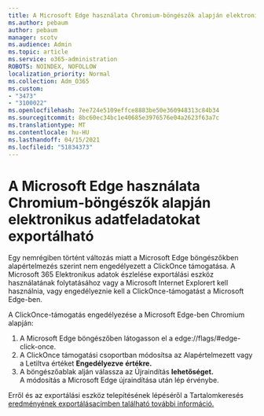 ```yaml
---
title: A Microsoft Edge használata Chromium-böngészők alapján elektronikus adatfeladatokat exportálható
ms.author: pebaum
author: pebaum
manager: scotv
ms.audience: Admin
ms.topic: article
ms.service: o365-administration
ROBOTS: NOINDEX, NOFOLLOW
localization_priority: Normal
ms.collection: Adm_O365
ms.custom:
- "3473"
- "3100022"
ms.openlocfilehash: 7ee724e5109effce8883be50e360948313c84b34
ms.sourcegitcommit: 8bc60ec34bc1e40685e3976576e04a2623f63a7c
ms.translationtype: MT
ms.contentlocale: hu-HU
ms.lasthandoff: 04/15/2021
ms.locfileid: "51834373"
---
```

# <a name="using-microsoft-edge-based-on-chromium-browsers-for-ediscovery-export"></a>A Microsoft Edge használata Chromium-böngészők alapján elektronikus adatfeladatokat exportálható

Egy nemrégiben történt változás miatt a Microsoft Edge böngészőkben alapértelmezés szerint nem engedélyezett a ClickOnce támogatása. A Microsoft 365 Elektronikus adatok észlelése exportálási eszköz használatának folytatásához vagy a Microsoft Internet Explorert kell használnia, vagy engedélyeznie kell a ClickOnce-támogatást a Microsoft Edge-ben. 

A ClickOnce-támogatás engedélyezése a Microsoft Edge-ben Chromium alapján: 
1. A Microsoft Edge böngészőben látogasson el a edge://flags/#edge-click-once.
2. A ClickOnce támogatási csoportban módosítsa  az Alapértelmezett vagy a Letiltva értéket **Engedélyezve** **értékre.** 
3. A böngészőablak alján válassza az Újraindítás **lehetőséget.** <br>
 A módosítás a Microsoft Edge újraindítása után lép érvénybe. 

Erről és az exportálási eszköz telepítésének lépéséről a Tartalomkeresés [eredményének exportálásacímben található további információ.](https://docs.microsoft.com/microsoft-365/compliance/export-search-results)